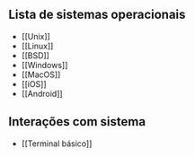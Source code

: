 
## Lista de sistemas operacionais
- [[Unix]]
- [[Linux]]
- [[BSD]]
- [[Windows]]
- [[MacOS]]
- [[iOS]]
- [[Android]]

## Interações com sistema
- [[Terminal básico]]